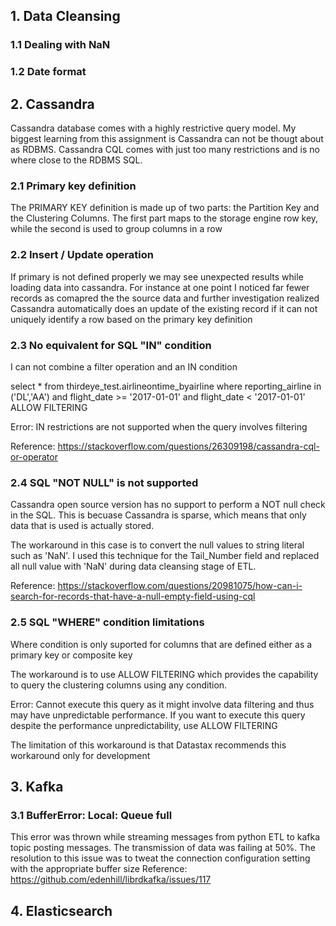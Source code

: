 ## 1. Data Cleansing
### 1.1 Dealing with NaN

### 1.2 Date format

## 2. Cassandra
Cassandra database comes with a highly restrictive query model. My biggest learning from this assignment is Cassandra can not be thougt about as RDBMS. Cassandra CQL comes with just too many restrictions and is no where close to the RDBMS SQL.

### 2.1 Primary key definition
The PRIMARY KEY definition is made up of two parts: the Partition Key and the Clustering Columns. The first part maps to the storage engine row key, while the second is used to group columns in a row

### 2.2 Insert / Update operation
If primary is not defined properly we may see unexpected results while loading data into cassandra.
For instance at one point I noticed far fewer records as comapred the the source data and further investigation realized Cassandra automatically does an update of the existing record if it can not uniquely identify a row based on the primary key definition

### 2.3 No equivalent for SQL "IN" condition
I can not combine a filter operation and an IN condition

select * from thirdeye_test.airlineontime_byairline 
where  reporting_airline in ('DL','AA') and  flight_date >= '2017-01-01' and  flight_date < '2017-01-01' 
ALLOW FILTERING

Error: IN restrictions are not supported when the query involves filtering

Reference: https://stackoverflow.com/questions/26309198/cassandra-cql-or-operator

### 2.4 SQL "NOT NULL" is not supported
Cassandra open source version has no support to perform a NOT null check in the SQL.
This is becuase Cassandra is sparse, which means that only data that is used is actually stored.

The workaround in this case is to convert the null values to string literal such as 'NaN'. I used this technique for the Tail_Number field and replaced all null value with 'NaN' during data cleansing stage of ETL.

Reference: https://stackoverflow.com/questions/20981075/how-can-i-search-for-records-that-have-a-null-empty-field-using-cql

### 2.5 SQL "WHERE" condition limitations
Where condition is only suported for columns that are defined either as a primary key or composite key

The workaround is to use ALLOW FILTERING which provides the capability to query the clustering columns using any condition.

Error:
Cannot execute this query as it might involve data filtering and thus may have unpredictable performance. If you want to execute this query despite the performance unpredictability, use ALLOW FILTERING

The limitation of this workaround is that Datastax recommends this workaround only for development
## 3. Kafka
### 3.1 BufferError: Local: Queue full
 This error was thrown while streaming messages from python ETL to kafka topic posting messages. The transmission of data was failing at 50%.
The resolution to this issue was to tweat the connection configuration setting with the appropriate buffer size
Reference: https://github.com/edenhill/librdkafka/issues/117

## 4. Elasticsearch
